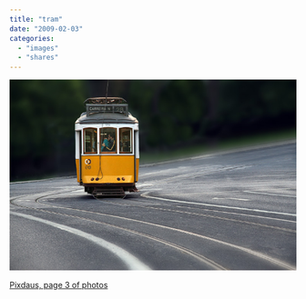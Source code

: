 ```yaml
---
title: "tram"
date: "2009-02-03"
categories: 
  - "images"
  - "shares"
---
```


![](images/4wnP83SaFji4x3r27U8HhGeho1_1280.jpg)

[Pixdaus, page 3 of photos](http://pixdaus.com/index.php?pageno=3)
